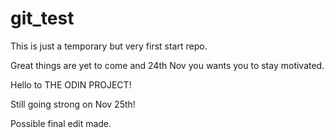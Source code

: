 # git_test

This is just a temporary but very first start repo.

Great things are yet to come and 24th Nov you wants you to stay motivated.

Hello to THE ODIN PROJECT!

Still going strong on Nov 25th!

Possible final edit made.